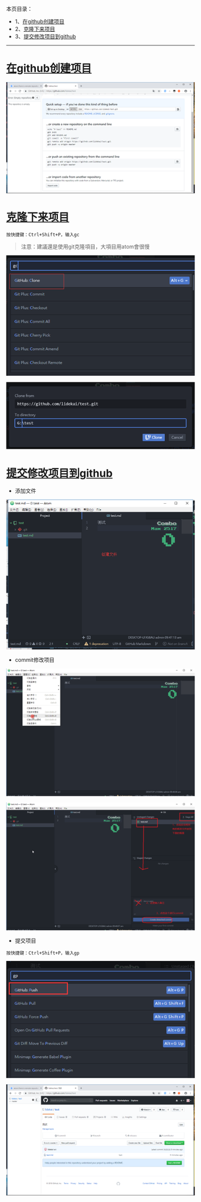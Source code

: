 本页目录：
- 1、[在github创建项目](#atom-01)
- 2、[克隆下来项目](#atom-02)
- 3、[提交修改项目到github](#atom-03)

***


# <a name="atom-01" href="#" >在github创建项目</a>

![](image/12-1.png)

# <a name="atom-02" href="#" >克隆下来项目</a>

`按快捷键：Ctrl+Shift+P，输入gc`

> 注意：建議還是使用git克隆項目，大項目用atom會很慢

![](image/12-2.png)

![](image/12-3.png)

# <a name="atom-03" href="#" >提交修改项目到github</a>

- 添加文件

![](image/12-4.png)

- commit修改项目

![](image/12-5.png)

![](image/12-6.png)

- 提交项目

`按快捷键：Ctrl+Shift+P，输入gp`

![](image/12-7.png)

![](image/12-8.png)
